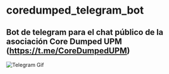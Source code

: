 # coredumped_telegram_bot
## Bot de telegram para el chat público de la asociación Core Dumped UPM (https://t.me/CoreDumpedUPM)

![Telegram Gif](https://media1.giphy.com/media/ya4eevXU490Iw/giphy.gif)
